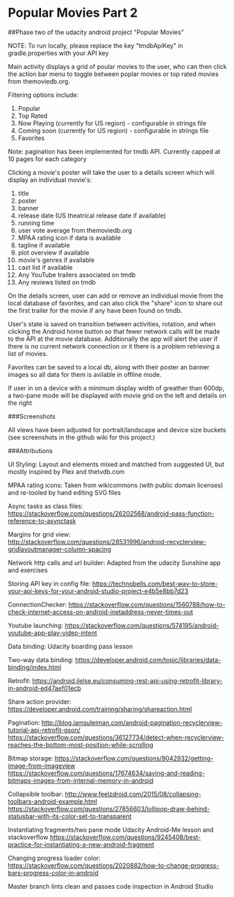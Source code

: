 # Popular Movies Part 2

##Phase two of the udacity android project "Popular Movies"

NOTE: To run locally, please replace the key "tmdbApiKey" in gradle.properties with your API key

Main activity displays a grid of poular movies to the user, who can then click the action bar menu to toggle between
poplar movies or top rated movies from themoviedb.org.

Filtering options include:
1. Popular
2. Top Rated
3. Now Playing (currently for US region) - configurable in strings file
4. Coming soon (currently for US region) - configurable in strings file
5. Favorites

Note: pagination has been implemented for tmdb API. Currently capped at 10 pages for each category

Clicking a movie's poster will take the user to a details screen which will display an individual movie's:
1. title
2. poster
3. banner
4. release date (US theatrical release date if available)
5. running time
6. user vote average from themoviedb.org
7. MPAA rating icon if data is available
7. tagline if available
8. plot overview if available
9. movie's genres if available
10. cast list if available
11. Any YouTube trailers associated on tmdb
12. Any reviews listed on tmdb

On the details screen, user can add or remove an individual movie from the local database of favorites, and 
can also click the "share" icon to share out the first trailer for the movie if any have been 
found on tmdb.

User's state is saved on transition between activities, rotation, and when clicking the Android home button so that
fewer network calls will be made to the API at the movie database. Additionally the app will alert the user if 
there is no current network connection or it there is a problem retrieving a list of movies.

Favorites can be saved to a local db, along with their poster an banner images so all 
data for them is avilable in offline mode.

If user in on a device with a minimum display width of greather than 600dp, a two-pane mode
will be displayed with movie grid on the left and details on the right

###Screenshots

All views have been adjusted for portrait/landscape and device size buckets (see screenshots in 
the github wiki for this project.)

###Attributions

UI Styling:
Layout and elements mixed and matched from suggested UI, but mostly inspired by Plex
and thetvdb.com

MPAA rating icons:
Taken from wikicommons (with public domain licenses) and re-tooled by hand editing SVG files

Async tasks as class files:
https://stackoverflow.com/questions/26202568/android-pass-function-reference-to-asynctask

Margins for grid view:
http://stackoverflow.com/questions/28531996/android-recyclerview-gridlayoutmanager-column-spacing

Network http calls and url builder:
Adapted from the udacity Sunshine app and exercises

Storing API key in config file:
https://technobells.com/best-way-to-store-your-api-keys-for-your-android-studio-project-e4b5e8bb7d23

ConnectionChecker:
https://stackoverflow.com/questions/1560788/how-to-check-internet-access-on-android-inetaddress-never-times-out

Youtube launching:
https://stackoverflow.com/questions/574195/android-youtube-app-play-video-intent

Data binding:
Udacity boarding pass lesson

Two-way data binding:
https://developer.android.com/topic/libraries/data-binding/index.html

Retrofit:
https://android.jlelse.eu/consuming-rest-api-using-retrofit-library-in-android-ed47aef01ecb

Share action provider:
https://developer.android.com/training/sharing/shareaction.html

Pagination:
http://blog.iamsuleiman.com/android-pagination-recyclerview-tutorial-api-retrofit-gson/
https://stackoverflow.com/questions/36127734/detect-when-recyclerview-reaches-the-bottom-most-position-while-scrolling

Bitmap storage:
https://stackoverflow.com/questions/9042932/getting-image-from-imageview
https://stackoverflow.com/questions/17674634/saving-and-reading-bitmaps-images-from-internal-memory-in-android

Collapsible toolbar:
http://www.feelzdroid.com/2015/08/collapsing-toolbars-android-example.html
https://stackoverflow.com/questions/27856603/lollipop-draw-behind-statusbar-with-its-color-set-to-transparent

Instantiating fragments/two pane mode
Udacity Android-Me lesson and stackoverflow
https://stackoverflow.com/questions/9245408/best-practice-for-instantiating-a-new-android-fragment

Changing progress loader color:
https://stackoverflow.com/questions/2020882/how-to-change-progress-bars-progress-color-in-android

Master branch lints clean and passes code inspection in Android Studio
